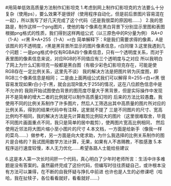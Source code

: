#用简单低效高质量方法制作幻影坦克
1.考虑到网上制作幻影坦克的方法要么十分复杂（使用ps），要么效果不是很好（使用程序自动化，但是前后景图片容易混在一起），所以我写了好几天完成了这个代码（还是我很菜的原因啦……）
2.我的思路是，制作这样一个png图片，使他的每个像素在黑白背景下分别显示里图和表图
   根据png格式的性质，我们得到这样两组公式（以三原色中的R分量为例）
   R*A+0*（1-A）=r黑
   R*A+255（1-A）=r白
   简单解释下：R是我们需要求得的像素，A是该图片的不透明度，r黑是黑背景所显示的图片像素信息，r白同理
3.这里我遇到几个问题：一是png格式中仅有RGBA四个像素信息，只有一个透明度关系，而对于表里图的像素信息来说，对应RGB的不同值应有三个透明度与之对应
                      所以我明白了网上为什么幻影坦克一般都是黑白图（有极少彩色幻影坦克存在，可能是使RGB存在一定比例关系，这里先不谈）
                      我的解决方法是把图片转为灰度图，即RGB三个像素信息是相同；
                      二是由上面两组公式我们可以解得   R=255-r白+r黑
                      很容易发现如果r白小于r黑，就会出现R值大于255的情况，这在八位颜色信息中是不允许的
                      我刚开始试图使白背景的图亮度尽量大于黑背景，但是实际操作中发现并不是简单的增大二者的比例就可以制作高质量幻坦的
                      后来的方法比较愚蠢，我使用不同的比例关系制作了许多图片，然后人工筛选出其中高质量的图片所对应的比例关系，得到的结果代码中有注释，这里就不提了
                      三是不同图片的尺寸、宽高比例均不相同，我的解决方法是先计算裁剪比例较大的图片（这里很难取舍，毕竟不同图片画面重点不同，我只是简单的居中裁剪），使两图片宽高比例相同，
                      然后使用近邻法将大图片缩小至小图片的尺寸
4.本文档，一方面是给新手（像我一样的菜鸟……）做参考，另一方面是向大佬求助，为什么我选择的比例关系制作的图片是合格的？我试图用数学方法计算，无果，如果有人不吝赐教，不胜感激
5.本程序运行速度较慢，本人无力优化……希望各路人士能给些建议


6.这是本人第一次长时间肝一个代码，真心明白了少年时老师所言：生活中许多难题是没有答案的。虽然最终完成了这份代码，但编写时往往质疑自己，或许根本没有方法可以兼得，在不断的自我怀疑与挣扎中前进
 也许也是人生的必修课吧（哈哈，我在扯犊子，各位看看就好，看看就好……）
